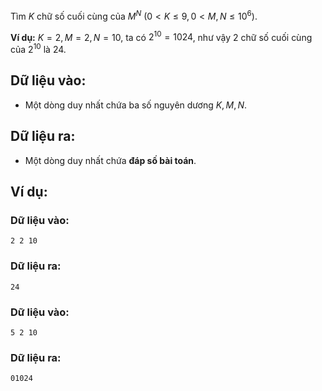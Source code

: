 Tìm $K$ chữ số cuối cùng của $M^N\ (0< K ≤ 9, 0 < M, N ≤ 10^6)$.

**Ví dụ:** $K=2, M=2, N=10$, ta có $2^{10}=1024$, như vậy $2$ chữ số cuối cùng của $2^{10}$ là $24$.

## Dữ liệu vào:
- Một dòng duy nhất chứa ba số nguyên dương $K, M, N$.

## Dữ liệu ra:
- Một dòng duy nhất chứa **đáp số bài toán**.

## Ví dụ:
### Dữ liệu vào:
```
2 2 10
```

### Dữ liệu ra:
```
24
```

### Dữ liệu vào:
```
5 2 10
```

### Dữ liệu ra:
```
01024
```